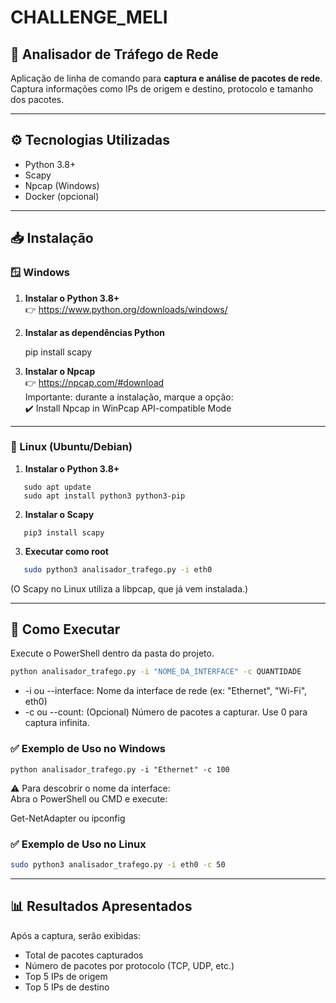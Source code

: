 # CHALLENGE_MELI

## 📡 Analisador de Tráfego de Rede

Aplicação de linha de comando para **captura e análise de pacotes de rede**.  
Captura informações como IPs de origem e destino, protocolo e tamanho dos pacotes.

---

## ⚙️ Tecnologias Utilizadas

- Python 3.8+
- Scapy
- Npcap (Windows)
- Docker (opcional)

---

## 📥 Instalação

### 🪟 Windows

1. **Instalar o Python 3.8+**  
   👉 https://www.python.org/downloads/windows/

2. **Instalar as dependências Python**

   pip install scapy

3. **Instalar o Npcap**  
   👉 https://npcap.com/#download  
   Importante: durante a instalação, marque a opção:  
   ✔️ Install Npcap in WinPcap API-compatible Mode

---

### 🐧 Linux (Ubuntu/Debian)

1. **Instalar o Python 3.8+**

```
   sudo apt update  
   sudo apt install python3 python3-pip
```

2. **Instalar o Scapy**

```
   pip3 install scapy
```

3. **Executar como root**

```bash
   sudo python3 analisador_trafego.py -i eth0
```

   (O Scapy no Linux utiliza a libpcap, que já vem instalada.)

---

## 🚀 Como Executar

Execute o PowerShell dentro da pasta do projeto.

```bash
python analisador_trafego.py -i "NOME_DA_INTERFACE" -c QUANTIDADE
```

- -i ou --interface: Nome da interface de rede (ex: "Ethernet", "Wi-Fi", eth0)
- -c ou --count: (Opcional) Número de pacotes a capturar. Use 0 para captura infinita.

### ✅ Exemplo de Uso no Windows
```
python analisador_trafego.py -i "Ethernet" -c 100
```

⚠️ Para descobrir o nome da interface:  
Abra o PowerShell ou CMD e execute:

Get-NetAdapter  ou  ipconfig

### ✅ Exemplo de Uso no Linux
```bash
sudo python3 analisador_trafego.py -i eth0 -c 50
```

---

## 📊 Resultados Apresentados

Após a captura, serão exibidas:

- Total de pacotes capturados  
- Número de pacotes por protocolo (TCP, UDP, etc.)  
- Top 5 IPs de origem  
- Top 5 IPs de destino  


